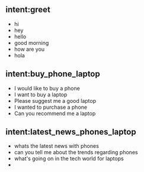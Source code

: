 ## intent:greet
- hi
- hey
- hello
- good morning
- how are you
- hola


## intent:buy_phone_laptop
- I would like to buy a phone
- I want to buy a laptop
- Please suggest me a good laptop
- I wanted to purchase a phone
- Can you recommend me a laptop


## intent:latest_news_phones_laptop
- whats the latest news with phones
- can you tell me about the trends regarding phones
- what's going on in the tech world for laptops
- 

